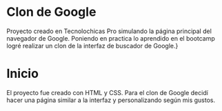 # Clon de Google
Proyecto creado en Tecnolochicas Pro simulando la página principal del navegador de Google. Poniendo en practica lo aprendido en el bootcamp logré realizar un clon de la interfaz de buscador de Google.}

# Inicio
El proyecto fue creado con HTML y CSS. Para el clon de Google decidí hacer una página similar a la interfaz y personalizando según mis gustos.

